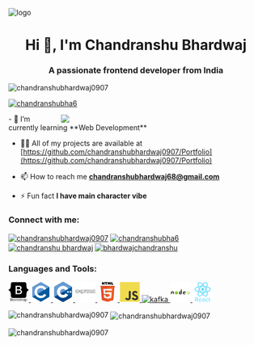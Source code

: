 ![logo](https://github.com/chandranshubhardwaj0907/chandranshubhardwaj0907/blob/main/Modern%20Minimal%20Technology%20Background%20Banner.png)
<h1 align="center">Hi 👋, I'm Chandranshu Bhardwaj</h1>
<h3 align="center">A passionate frontend developer from India</h3>

<p align="left"> <img src="https://komarev.com/ghpvc/?username=chandranshubhardwaj0907&label=Profile%20views&color=0e75b6&style=flat" alt="chandranshubhardwaj0907" /> </p>

<p align="left"> <a href="https://twitter.com/chandranshubha6" target="blank"><img src="https://img.shields.io/twitter/follow/chandranshubha6?logo=twitter&style=for-the-badge" alt="chandranshubha6" /></a> </p>
<img align="right" width ="400" src="https://user-images.githubusercontent.com/55389276/140866485-8fb1c876-9a8f-4d6a-98dc-08c4981eaf70.gif">
- 🌱 I’m currently learning **Web Development**

- 👨‍💻 All of my projects are available at [https://github.com/chandranshubhardwaj0907/Portfolio](https://github.com/chandranshubhardwaj0907/Portfolio)

- 📫 How to reach me **chandranshubhardwaj68@gmail.com**

- ⚡ Fun fact **I have main character vibe**

<h3 align="left">Connect with me:</h3>
<p align="left">
<a href="https://codepen.io/chandranshubhardwaj0907" target="blank"><img align="center" src="https://raw.githubusercontent.com/rahuldkjain/github-profile-readme-generator/master/src/images/icons/Social/codepen.svg" alt="chandranshubhardwaj0907" height="30" width="40" /></a>
<a href="https://twitter.com/chandranshubha6" target="blank"><img align="center" src="https://raw.githubusercontent.com/rahuldkjain/github-profile-readme-generator/master/src/images/icons/Social/twitter.svg" alt="chandranshubha6" height="30" width="40" /></a>
<a href="https://linkedin.com/in/chandranshu bhardwaj" target="blank"><img align="center" src="https://raw.githubusercontent.com/rahuldkjain/github-profile-readme-generator/master/src/images/icons/Social/linked-in-alt.svg" alt="chandranshu bhardwaj" height="30" width="40" /></a>
<a href="https://instagram.com/bhardwajchandranshu" target="blank"><img align="center" src="https://raw.githubusercontent.com/rahuldkjain/github-profile-readme-generator/master/src/images/icons/Social/instagram.svg" alt="bhardwajchandranshu" height="30" width="40" /></a>
</p>

<h3 align="left">Languages and Tools:</h3>
<p align="left"> <a href="https://getbootstrap.com" target="_blank" rel="noreferrer"> <img src="https://raw.githubusercontent.com/devicons/devicon/master/icons/bootstrap/bootstrap-plain-wordmark.svg" alt="bootstrap" width="40" height="40"/> </a> <a href="https://www.cprogramming.com/" target="_blank" rel="noreferrer"> <img src="https://raw.githubusercontent.com/devicons/devicon/master/icons/c/c-original.svg" alt="c" width="40" height="40"/> </a> <a href="https://www.w3schools.com/cpp/" target="_blank" rel="noreferrer"> <img src="https://raw.githubusercontent.com/devicons/devicon/master/icons/cplusplus/cplusplus-original.svg" alt="cplusplus" width="40" height="40"/> </a> <a href="https://expressjs.com" target="_blank" rel="noreferrer"> <img src="https://raw.githubusercontent.com/devicons/devicon/master/icons/express/express-original-wordmark.svg" alt="express" width="40" height="40"/> </a> <a href="https://www.w3.org/html/" target="_blank" rel="noreferrer"> <img src="https://raw.githubusercontent.com/devicons/devicon/master/icons/html5/html5-original-wordmark.svg" alt="html5" width="40" height="40"/> </a> <a href="https://developer.mozilla.org/en-US/docs/Web/JavaScript" target="_blank" rel="noreferrer"> <img src="https://raw.githubusercontent.com/devicons/devicon/master/icons/javascript/javascript-original.svg" alt="javascript" width="40" height="40"/> </a> <a href="https://kafka.apache.org/" target="_blank" rel="noreferrer"> <img src="https://www.vectorlogo.zone/logos/apache_kafka/apache_kafka-icon.svg" alt="kafka" width="40" height="40"/> </a> <a href="https://nodejs.org" target="_blank" rel="noreferrer"> <img src="https://raw.githubusercontent.com/devicons/devicon/master/icons/nodejs/nodejs-original-wordmark.svg" alt="nodejs" width="40" height="40"/> </a> <a href="https://reactjs.org/" target="_blank" rel="noreferrer"> <img src="https://raw.githubusercontent.com/devicons/devicon/master/icons/react/react-original-wordmark.svg" alt="react" width="40" height="40"/> </a> </p>

<p><img align="left" src="https://github-readme-stats.vercel.app/api/top-langs?username=chandranshubhardwaj0907&show_icons=true&locale=en&layout=compact" alt="chandranshubhardwaj0907" /></p>

<p>&nbsp;<img align="center" src="https://github-readme-stats.vercel.app/api?username=chandranshubhardwaj0907&show_icons=true&locale=en" alt="chandranshubhardwaj0907" /></p>

<p><img align="center" src="https://github-readme-streak-stats.herokuapp.com/?user=chandranshubhardwaj0907&" alt="chandranshubhardwaj0907" /></p>


